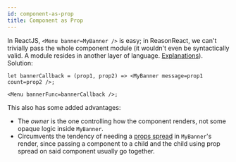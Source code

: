 ```yaml
---
id: component-as-prop
title: Component as Prop
---
```


In ReactJS, `<Menu banner=MyBanner />` is easy; in ReasonReact, we can't trivially pass the whole component module (it wouldn't even be syntactically valid. A module resides in another layer of language. [Explanations](https://reasonml.github.io/guide/language/module)). Solution:

```reason
let bannerCallback = (prop1, prop2) => <MyBanner message=prop1 count=prop2 />;

<Menu bannerFunc=bannerCallback />;
```

This also has some added advantages:

- The _owner_ is the one controlling how the component renders, not some opaque logic inside `MyBanner`.
- Circumvents the tendency of needing a [props spread](props-spread.md) in `MyBanner`'s render, since passing a component to a child and the child using prop spread on said component usually go together.
